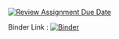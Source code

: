 [![Review Assignment Due Date](https://classroom.github.com/assets/deadline-readme-button-24ddc0f5d75046c5622901739e7c5dd533143b0c8e959d652212380cedb1ea36.svg)](https://classroom.github.com/a/LiaEl886)

Binder Link : [![Binder](https://mybinder.org/badge_logo.svg)](https://mybinder.org/v2/gh/UCB-stat-159-s23/project-Group17.git/HEAD)